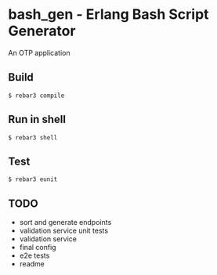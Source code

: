 bash_gen - Erlang Bash Script Generator
=====

An OTP application

Build
-----

    $ rebar3 compile

Run in shell
-----

    $ rebar3 shell

Test
-----

    $ rebar3 eunit

TODO
-----

- sort and generate endpoints
- validation service unit tests
- validation service
- final config
- e2e tests
- readme
